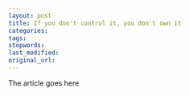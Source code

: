 ```yaml
---
layout: post
title: If you don't control it, you don't own it
categories:
tags:
stopwords:
last_modified:
original_url: 
---
```


The article goes here

